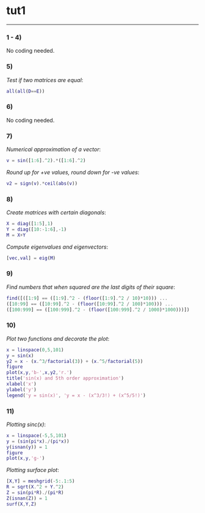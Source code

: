 # tut1

---

### 1 - 4)

No coding needed.

### 5)

_Test if two matrices are equal_:

```matlab
all(all(D==E))
```

### 6)

No coding needed.

### 7)

_Numerical approximation of a vector_:

```matlab
v = sin([1:6].^2).*([1:6].^2)
```

_Round up for +ve values, round down for -ve values_:

```matlab
v2 = sign(v).*ceil(abs(v))
```

### 8)

_Create matrices with certain diagonals_:

```matlab
X = diag([1:5],1)
Y = diag([10:-1:6],-1)
M = X+Y
```

_Compute eigenvalues and eigenvectors_:

```matlab
[vec,val] = eig(M)
```

### 9)

_Find numbers that when squared are the last digits of their square_:

```matlab
find([([1:9] == ([1:9].^2 - (floor([1:9].^2 / 10)*10))) ...
([10:99] == ([10:99].^2 - (floor([10:99].^2 / 100)*100))) ...
([100:999] == ([100:999].^2 - (floor([100:999].^2 / 1000)*1000)))])
```

### 10)

_Plot two functions and decorate the plot_:

```matlab
x = linspace(0,5,101)
y = sin(x)
y2 = x - (x.^3/factorial(3)) + (x.^5/factorial(5))
figure
plot(x,y,'b-',x,y2,'r.')
title('sin(x) and 5th order approximation')
xlabel('x')
ylabel('y')
legend('y = sin(x)', 'y = x - (x^3/3!) + (x^5/5!)')
```

### 11)

_Plotting sinc(x)_:

```matlab
x = linspace(-5,5,101)
y = (sin(pi*x)./(pi*x))
y(isnan(y)) = 1
figure
plot(x,y,'g-')
```

_Plotting surface plot_:

```matlab
[X,Y] = meshgrid(-5:.1:5)
R = sqrt(X.^2 + Y.^2)
Z = sin(pi*R)./(pi*R)
Z(isnan(Z)) = 1
surf(X,Y,Z)
```
